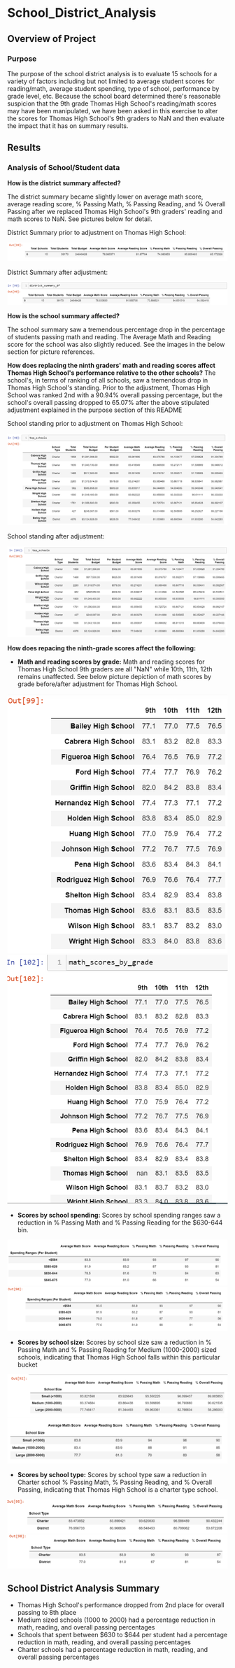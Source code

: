# School_District_Analysis

## Overview of Project

### Purpose
The purpose of the school district analysis is to evaluate 15 schools for a variety of factors including but not limited to average student scores for reading/math, average student spending, type of school, performance by grade level, etc. Because the school board determined there's reasonable suspicion that the 9th grade Thomas High School's reading/math scores may have been manipulated, we have been asked in this exercise to alter the scores for Thomas High School's 9th graders to NaN and then evaluate the impact that it has on summary results. 

## Results

### Analysis of School/Student data

**How is the district summary affected?**

The district summary became slightly lower on average math score, average reading score, % Passing Math, % Passing Reading, and % Overall Passing after we replaced Thomas High School's 9th graders' reading and math scores to NaN. See pictures below for detail. 

District Summary prior to adjustment on Thomas High School:

![](Pictures/district_summary.PNG)  

District Summary after adjustment:

![](Pictures/district_summary_nothomas.PNG)

**How is the school summary affected?**

The school summary saw a tremendous percentage drop in the percentage of students passing math and reading. The Average Math and Reading score for the school was also slightly reduced. See the images in the below section for picture references. 

**How does replacing the ninth graders' math and reading scores affect Thomas High School's performance relative to the other schools?** 
The school's, in terms of ranking of all schools, saw a tremendous drop in Thomas High School's standing. Prior to the adjustment, Thomas High School was ranked 2nd with a 90.94% overall passing percentage, but the school's overall passing dropped to 65.07% after the above stipulated adjustment explained in the purpose section of this README

School standing prior to adjustment on Thomas High School:

![](Pictures/school_summary.PNG) 

School standing after adjustment: 

![](Pictures/school_summary_badthomas.PNG) 


**How does repacing the ninth-grade scores affect the following:**

  - **Math and reading scores by grade:** Math and reading scores for Thomas High School 9th graders are all "NaN" while 10th, 11th, 12th remains unaffected. See below picture depiction of math scores by grade before/after adjustment for Thomas High School. 
      
  ![](Pictures/math_bygrade.PNG) 
  ![](Pictures/math_bygrade_badthomas.PNG) 
  
  - **Scores by school spending:** Scores by school spending ranges saw a reduction in % Passing Math and % Passing Reading for the $630-644 bin. 
  
  ![](Pictures/spending_ranges.PNG) 
  ![](Pictures/spending_ranges_badthomas.PNG) 
  
  - **Scores by school size:** Scores by school size saw a reduction in % Passing Math and % Passing Reading for Medium (1000-2000) sized schools, indicating that Thomas High School falls within this particular bucket
  
  ![](Pictures/size_ranges.PNG) 
  ![](Pictures/size_ranges_badthomas.PNG)
  
  - **Scores by school type:** Scores by school type saw a reduction in Charter school % Passing Math, % Passing Reading, and % Overall Passing, indicating that Thomas High School is a charter type school. 
  
  ![](Pictures/school_type.PNG) 
  ![](Pictures/school_type_badthomas.PNG)
  
## School District Analysis Summary

  - Thomas High School's performance dropped from 2nd place for overall passing to 8th place
  - Medium sized schools (1000 to 2000) had a percentage reduction in math, reading, and overall passing percentages 
  - Schools that spent between $630 to $644 per student had a percentage reduction in math, reading, and overall passing percentages
  - Charter schools had a percentage reduction in math, reading, and overall passing percentages
